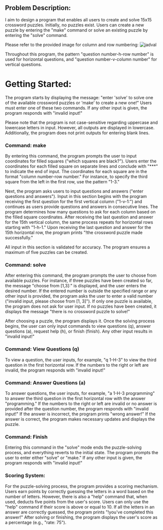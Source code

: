 ## Problem Description:

I aim to design a program that enables all users to create and solve 15x15 crossword puzzles. Initially, no puzzles exist. Users can create a new puzzle by entering the "make" command or solve an existing puzzle by entering the "solve" command.

Please refer to the provided image for column and row numbering:
![jadval](https://github.com/proshir/Puzzle/assets/19504971/fb83f98f-35e2-482a-84b4-81aad755b76f)

Throughout this program, the pattern "question number-h-row number" is used for horizontal questions, and "question number-v-column number" for vertical questions.

# Getting Started:

The program starts by displaying the message: "enter 'solve' to solve one of the available crossword puzzles or 'make' to create a new one!" Users must enter one of these two commands. If any other input is given, the program responds with "invalid input!"

Please note that the program is not case-sensitive regarding uppercase and lowercase letters in input. However, all outputs are displayed in lowercase. Additionally, the program does not print outputs for entering blank lines.

### Command: make

By entering this command, the program prompts the user to input coordinates for filled squares ("which squares are black?"). Users enter the coordinates for each filled square on separate lines and conclude with "***" to indicate the end of input. The coordinates for each square are in the format "column number-row number." For instance, to specify the third square from the left in the first row, use the pattern "1-3."

Next, the program asks users to input questions and answers ("enter questions and answers"). Input in this section begins with the program receiving the first question for the first vertical column ("1-v-1:") and continues as users provide questions and answers in consecutive lines. The program determines how many questions to ask for each column based on the filled square coordinates. After receiving the last question and answer for the 15th vertical column, the same process repeats for horizontal rows starting with "1-h-1." Upon receiving the last question and answer for the 15th horizontal row, the program prints "!the crossword puzzle made successfully."

All input in this section is validated for accuracy. The program ensures a maximum of five puzzles can be created.

### Command: solve

After entering this command, the program prompts the user to choose from available puzzles. For instance, if three puzzles have been created so far, the message "choose from [1,3]:" is displayed, and the user enters the desired number. If the entered number is outside the specified range or any other input is provided, the program asks the user to enter a valid number ("invalid input, please choose from [1, 3]"). If only one puzzle is available, the program does not ask for user input. If no puzzles have been created, it displays the message "there is no crossword puzzle to solve!"

After choosing a puzzle, the program displays it. Once the solving process begins, the user can only input commands to view questions (q), answer questions (a), request help (h), or finish (finish). Any other input results in "invalid input!"

### Command: View Questions (q)

To view a question, the user inputs, for example, "q 1-H-3" to view the third question in the first horizontal row. If the numbers to the right or left are invalid, the program responds with "invalid input!"

### Command: Answer Questions (a)

To answer questions, the user inputs, for example, "a 1-H-3 programming" to answer the third question in the first horizontal row with the answer "programming." If the numbers to the right or left are invalid or no answer is provided after the question number, the program responds with "invalid input!" If the answer is incorrect, the program prints "wrong answer!" If the answer is correct, the program makes necessary updates and displays the puzzle.

### Command: Finish

Entering this command in the "solve" mode ends the puzzle-solving process, and everything reverts to the initial state. The program prompts the user to enter either "solve" or "make." If any other input is given, the program responds with "invalid input!"

### Scoring System:

For the puzzle-solving process, the program provides a scoring mechanism. Users earn points by correctly guessing the letters in a word based on the number of letters. However, there is also a "help" command that, when used, deducts five points from the user's score. Users can only use the "help" command if their score is above or equal to 10. If all the letters in an answer are correctly guessed, the program prints "!you've completed this answer!" After solving or finishing, the program displays the user's score as a percentage (e.g., "rate: 75").
